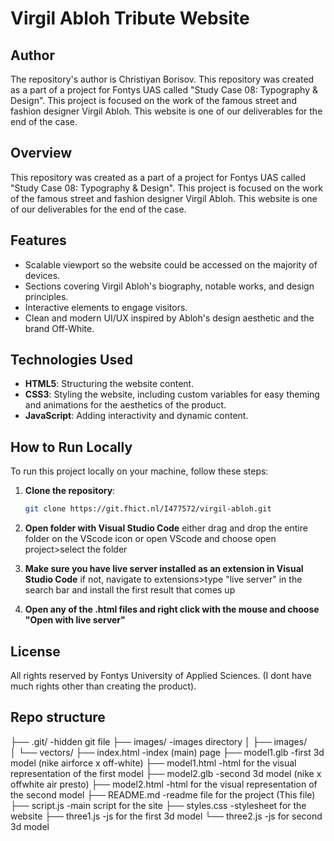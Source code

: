 # Virgil Abloh Tribute Website

## Author
The repository's author is Christiyan Borisov.
This repository was created as a part of a project for Fontys UAS called "Study Case 08: Typography & Design". This project is focused on the work of the famous street and fashion designer Virgil Abloh. This website is one of our deliverables for the end of the case. 

## Overview
This repository was created as a part of a project for Fontys UAS called "Study Case 08: Typography & Design". This project is focused on the work of the famous street and fashion designer Virgil Abloh. This website is one of our deliverables for the end of the case. 

## Features
- Scalable viewport so the website could be accessed on the majority of devices.
- Sections covering Virgil Abloh's biography, notable works, and design principles.
- Interactive elements to engage visitors.
- Clean and modern UI/UX inspired by Abloh's design aesthetic and the brand Off-White.

## Technologies Used
- **HTML5**: Structuring the website content.
- **CSS3**: Styling the website, including custom variables for easy theming and animations for the aesthetics of the product.
- **JavaScript**: Adding interactivity and dynamic content.

## How to Run Locally
To run this project locally on your machine, follow these steps:

1. **Clone the repository**:
   ```bash (in folder of choice)
   git clone https://git.fhict.nl/I477572/virgil-abloh.git

2. **Open folder with Visual Studio Code**
either drag and drop the entire folder on the VScode icon
or open VScode and choose open project>select the folder

3. **Make sure you have live server installed as an extension in Visual Studio Code**
if not, navigate to extensions>type "live server" in the search bar and install the first result that comes up

4. **Open any of the .html files and right click with the mouse and choose "Open with live server"**

## License
All rights reserved by Fontys University of Applied Sciences. (I dont have much rights other than creating the product).

## Repo structure

├── .git/            -hidden git file
├── images/          -images directory
│   ├── images/      
│   └── vectors/
├── index.html       -index (main) page
├── model1.glb       -first 3d model (nike airforce x off-white)
├── model1.html      -html for the visual representation of the first model
├── model2.glb       -second 3d model (nike x offwhite air presto)
├── model2.html      -html for the visual representation of the second model
├── README.md        -readme file for the project (This file)
├── script.js        -main script for the site
├── styles.css       -stylesheet for the website
├── three1.js        -js for the first 3d model
└── three2.js        -js for second 3d model